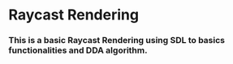 # Raycast Rendering
### This is a basic Raycast Rendering using SDL to basics functionalities and DDA algorithm.

